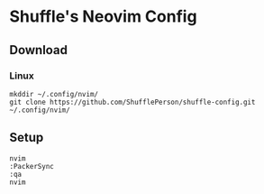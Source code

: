 # Shuffle's Neovim Config

## Download 

### Linux

```
mkddir ~/.config/nvim/
git clone https://github.com/ShufflePerson/shuffle-config.git ~/.config/nvim/
```


## Setup

```
nvim
:PackerSync
:qa
nvim
```
